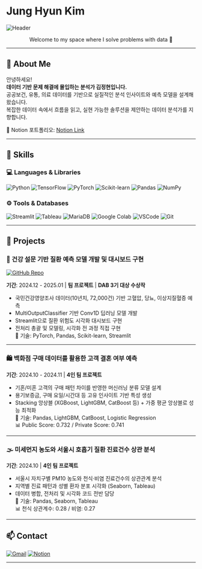 # Jung Hyun Kim

![Header](https://capsule-render.vercel.app/api?type=waving&height=200&text=Welcome%20to%20My%20GitHub!&fontAlign=40&fontAlignY=40&color=gradient)

<p align="center">
  Welcome to my space where I solve problems with data 🧩
</p>

---

## 👋 About Me

안녕하세요!  
**데이터 기반 문제 해결에 몰입하는 분석가 김정현입니다.**  
공공보건, 유통, 의료 데이터를 기반으로 실질적인 분석 인사이트와 예측 모델을 설계해 왔습니다.  
복잡한 데이터 속에서 흐름을 읽고, 실현 가능한 솔루션을 제안하는 데이터 분석가를 지향합니다.

📌 Notion 포트폴리오: [Notion Link](https://www.notion.so/Jung-Hyun-Kim-b170ecdbdebe48b0b4c79ce6e7a2335f)

---

## 🧠 Skills

### 💻 Languages & Libraries
![Python](https://img.shields.io/badge/Python-3776AB.svg?&style=for-the-badge&logo=python&logoColor=white)
![TensorFlow](https://img.shields.io/badge/TensorFlow-FF6F00.svg?&style=for-the-badge&logo=tensorflow&logoColor=white)
![PyTorch](https://img.shields.io/badge/PyTorch-EE4C2C.svg?&style=for-the-badge&logo=pytorch&logoColor=white)
![Scikit-learn](https://img.shields.io/badge/Scikit--learn-F7931E.svg?&style=for-the-badge&logo=scikit-learn&logoColor=white)
![Pandas](https://img.shields.io/badge/Pandas-150458.svg?&style=for-the-badge&logo=pandas&logoColor=white)
![NumPy](https://img.shields.io/badge/NumPy-013243.svg?&style=for-the-badge&logo=numpy&logoColor=white)

### ⚙️ Tools & Databases
![Streamlit](https://img.shields.io/badge/Streamlit-FF4B4B.svg?&style=for-the-badge&logo=streamlit&logoColor=white)
![Tableau](https://img.shields.io/badge/Tableau-E97627.svg?&style=for-the-badge&logo=tableau&logoColor=white)
![MariaDB](https://img.shields.io/badge/MariaDB-003545.svg?&style=for-the-badge&logo=mariadb&logoColor=white)
![Google Colab](https://img.shields.io/badge/Colab-F9AB00.svg?&style=for-the-badge&logo=googlecolab&logoColor=white)
![VSCode](https://img.shields.io/badge/VSCode-007ACC.svg?&style=for-the-badge&logo=visualstudiocode&logoColor=white)
![Git](https://img.shields.io/badge/Git-F05032.svg?&style=for-the-badge&logo=git&logoColor=white)

---

## 💼 Projects

### 🔬 건강 설문 기반 질환 예측 모델 개발 및 대시보드 구현  
[![GitHub Repo](https://img.shields.io/badge/Repository-181717?style=for-the-badge&logo=github&logoColor=white)](https://github.com/jhk4308/health-survey-disease-prediction)

**기간**: 2024.12 - 2025.01 | **팀 프로젝트** | **DAB 3기 대상 수상작**  
- 국민건강영양조사 데이터(10년치, 72,000건) 기반 고혈압, 당뇨, 이상지질혈증 예측  
- MultiOutputClassifier 기반 Conv1D 딥러닝 모델 개발  
- Streamlit으로 질환 위험도 시각화 대시보드 구현  
- 전처리 총괄 및 모델링, 시각화 전 과정 직접 구현  
📌 기술: PyTorch, Pandas, Scikit-learn, Streamlit

---

### 🛍️ 백화점 구매 데이터를 활용한 고객 결혼 여부 예측

**기간**: 2024.10 - 2024.11 | **4인 팀 프로젝트**  
- 기혼/미혼 고객의 구매 패턴 차이를 반영한 머신러닝 분류 모델 설계  
- 용기보증금, 구매 요일/시간대 등 고유 인사이트 기반 특성 생성  
- Stacking 앙상블 (XGBoost, LightGBM, CatBoost 등) + 가중 평균 앙상블로 성능 최적화  
📌 기술: Pandas, LightGBM, CatBoost, Logistic Regression  
📊 Public Score: 0.732 / Private Score: 0.741

---

### 🌫️ 미세먼지 농도와 서울시 호흡기 질환 진료건수 상관 분석

**기간**: 2024.10 | **4인 팀 프로젝트**  
- 서울시 자치구별 PM10 농도와 천식·비염 진료건수의 상관관계 분석  
- 지역별 진료 패턴과 성별 환자 분포 시각화 (Seaborn, Tableau)  
- 데이터 병합, 전처리 및 시각화 코드 전반 담당  
📌 기술: Pandas, Seaborn, Tableau  
📊 천식 상관계수: 0.28 / 비염: 0.27

---

## 📫 Contact

[![Gmail](https://img.shields.io/badge/Gmail-D14836?style=for-the-badge&logo=gmail&logoColor=white)](mailto:jhk2858@gmail.com)
[![Notion](https://img.shields.io/badge/Notion-000000?style=for-the-badge&logo=notion&logoColor=white)](https://www.notion.so/Jung-Hyun-Kim-b170ecdbdebe48b0b4c79ce6e7a2335f)

---



